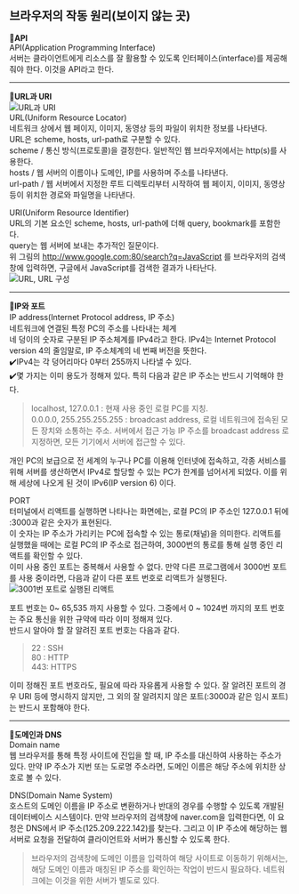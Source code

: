 ## 브라우저의 작동 원리(보이지 않는 곳)
__📌API__   
API(Application Programming Interface)   
서버는 클라이언트에게 리소스를 잘 활용할 수 있도록 인터페이스(interface)를 제공해 줘야 한다. 이것을 API라고 한다.

---

__📌URL과 URI__  
![URL과 URI](https://user-images.githubusercontent.com/85857465/154521057-5d945875-568b-4df1-b94f-6ab1567fc688.png)   
URL(Uniform Resource Locator)   
네트워크 상에서 웹 페이지, 이미지, 동영상 등의 파일이 위치한 정보를 나타낸다.   
URL은 scheme, hosts, url-path로 구분할 수 있다.   
scheme   / 통신 방식(프로토콜)을 결정한다. 일반적인 웹 브라우저에서는 http(s)를 사용한다.   
hosts    / 웹 서버의 이름이나 도메인, IP를 사용하며 주소를 나타낸다.   
url-path / 웹 서버에서 지정한 루트 디렉토리부터 시작하여 웹 페이지, 이미지, 동영상 등이 위치한 경로와 파일명을 나타낸다.   

URI(Uniform Resource Identifier)   
URL의 기본 요소인 scheme, hosts, url-path에 더해 query, bookmark를 포함한다.   
query는 웹 서버에 보내는 추가적인 질문이다.   
위 그림의 http://www.google.com:80/search?q=JavaScript 를 브라우저의 검색창에 입력하면, 구글에서 JavaScript를 검색한 결과가 나타난다.   
![URL, URL 구성](https://user-images.githubusercontent.com/85857465/154521737-75dedc17-1d7b-4566-ae4d-388fcd2d3354.png)   

---
__📌IP와 포트__   
IP address(Internet Protocol address, IP 주소)   
네트워크에 연결된 특정 PC의 주소를 나타내는 체계   
네 덩이의 숫자로 구분된 IP 주소체계를 IPv4라고 한다. IPv4는 Internet Protocol version 4의 줄임말로, IP 주소체계의 네 번째 버전을 뜻한다.   
✔️IPv4는 각 덩어리마다 0부터 255까지 나타낼 수 있다.   
✔️몇 가지는 이미 용도가 정해져 있다. 특히 다음과 같은 IP 주소는 반드시 기억해야 한다.   

> localhost, 127.0.0.1 : 현재 사용 중인 로컬 PC를 지칭.   
> 0.0.0.0, 255.255.255.255 : broadcast address, 로컬 네트워크에 접속된 모든 장치와 소통하는 주소. 서버에서 접근 가능 IP 주소를 broadcast address 로 지정하면, 모든 기기에서 서버에 접근할 수 있다.

개인 PC의 보급으로 전 세계의 누구나 PC를 이용해 인터넷에 접속하고, 각종 서비스를 위해 서버를 생산하면서 IPv4로 할당할 수 있는 PC가 한계를 넘어서게 되었다. 이를 위해 세상에 나오게 된 것이 IPv6(IP version 6) 이다.   

PORT   
터미널에서 리액트를 실행하면 나타나는 화면에는, 로컬 PC의 IP 주소인 127.0.0.1 뒤에 :3000과 같은 숫자가 표현된다.   
이 숫자는 IP 주소가 가리키는 PC에 접속할 수 있는 통로(채널)을 의미한다. 리액트를 실행했을 때에는 로컬 PC의 IP 주소로 접근하여, 3000번의 통로를 통해 실행 중인 리액트를 확인할 수 있다.   
이미 사용 중인 포트는 중복해서 사용할 수 없다. 만약 다른 프로그램에서 3000번 포트를 사용 중이라면, 다음과 같이 다른 포트 번호로 리액트가 실행된다.   
![3001번 포트로 실행된 리액트](https://user-images.githubusercontent.com/85857465/154524970-563c1c21-cedb-498e-aa4a-a3e856854419.png)   

포트 번호는 0~ 65,535 까지 사용할 수 있다. 그중에서 0 ~ 1024번 까지의 포트 번호는 주요 통신을 위한 규약에 따라 이미 정해져 있다.   
반드시 알아야 할 잘 알려진 포트 번호는 다음과 같다.   

> 22 : SSH   
> 80 : HTTP   
> 443: HTTPS   

이미 정해진 포트 번호라도, 필요에 따라 자유롭게 사용할 수 있다. 잘 알려진 포트의 경우 URI 등에 명시하지 않지만, 그 외의 잘 알려지지 않은 포트(:3000과 같은 임시 포트)는 반드시 포함해야 한다.   

---
**📌도메인과 DNS**   
Domain name   
웹 브라우저를 통해 특정 사이트에 진입을 할 때, IP 주소를 대신하여 사용하는 주소가 있다. 만약 IP 주소가 지번 또는 도로명 주소라면, 도메인 이름은 해당 주소에 위치한 상호로 볼 수 있다.   

DNS(Domain Name System)   
호스트의 도메인 이름을 IP 주소로 변환하거나 반대의 경우를 수행할 수 있도록 개발된 데이터베이스 시스템이다. 만약 브라우저의 검색창에 naver.com을 입력한다면, 이 요청은 DNS에서 IP 주소(125.209.222.142)를 찾는다. 그리고 이 IP 주소에 해당하는 웹 서버로 요청을 전달하여 클라이언트와 서버가 통신할 수 있도록 한다.   

> 브라우저의 검색창에 도메인 이름을 입력하여 해당 사이트로 이동하기 위해서는, 해당 도메인 이름과 매칭된 IP 주소를 확인하는 작업이 반드시 필요하다. 네트워크에는 이것을 위한 서버가 별도로 있다.
